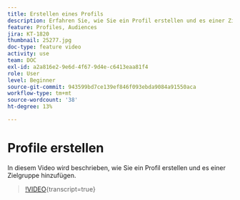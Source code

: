 ```yaml
---
title: Erstellen eines Profils
description: Erfahren Sie, wie Sie ein Profil erstellen und es einer Zielgruppe hinzufügen.
feature: Profiles, Audiences
jira: KT-1820
thumbnail: 25277.jpg
doc-type: feature video
activity: use
team: DOC
exl-id: a2a816e2-9e6d-4f67-9d4e-c6413eaa81f4
role: User
level: Beginner
source-git-commit: 943599bd7ce139ef846f093ebda9084a91550aca
workflow-type: tm+mt
source-wordcount: '38'
ht-degree: 13%

---
```


# Profile erstellen

In diesem Video wird beschrieben, wie Sie ein Profil erstellen und es einer Zielgruppe hinzufügen.

>[!VIDEO](https://video.tv.adobe.com/v/25277/?learn=on){transcript=true}
